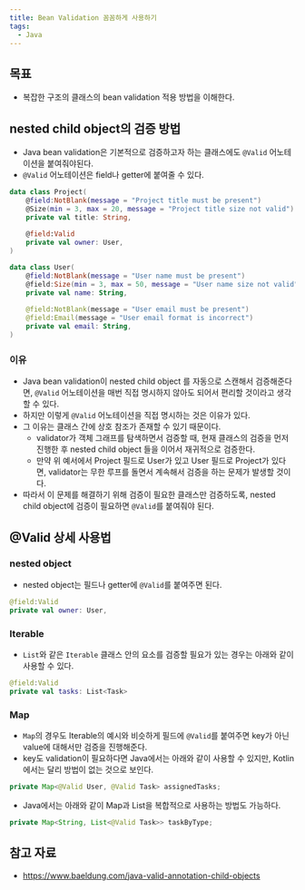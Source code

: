 ```yaml
---
title: Bean Validation 꼼꼼하게 사용하기
tags:
  - Java
---
```

## 목표

- 복잡한 구조의 클래스의 bean validation 적용 방법을 이해한다.

## nested child object의 검증 방법

- Java bean validation은 기본적으로 검증하고자 하는 클래스에도 `@Valid` 어노테이션을 붙여줘야된다.
- `@Valid` 어노테이션은 field나 getter에 붙여줄 수 있다.

```kotlin
data class Project(  
    @field:NotBlank(message = "Project title must be present")  
    @Size(min = 3, max = 20, message = "Project title size not valid")
    private val title: String,  
  
    @field:Valid  
    private val owner: User,  
)

data class User(  
    @field:NotBlank(message = "User name must be present")  
    @field:Size(min = 3, max = 50, message = "User name size not valid")  
    private val name: String,  
  
    @field:NotBlank(message = "User email must be present")  
    @field:Email(message = "User email format is incorrect")  
    private val email: String,  
)
```

### 이유

- Java bean validation이 nested child object 를 자동으로 스캔해서 검증해준다면, `@Valid` 어노테이션을 매번 직접 명시하지 않아도 되어서 편리할 것이라고 생각할 수 있다.
- 하지만 이렇게 `@Valid` 어노테이션을 직접 명시하는 것은 이유가 있다.
- 그 이유는 클래스 간에 상호 참조가 존재할 수 있기 때문이다.
	- validator가 객체 그래프를 탐색하면서 검증할 때, 현재 클래스의 검증을 먼저 진행한 후 nested child object 들을 이어서 재귀적으로 검증한다.
	- 만약 위 예서에서 Project 필드로 User가 있고 User 필드로 Project가 있다면, validator는 무한 루프를 돌면서 계속해서 검증을 하는 문제가 발생할 것이다.
- 따라서 이 문제를 해결하기 위해 검증이 필요한 클래스만 검증하도록, nested child object에 검증이 필요하면 `@Valid`를 붙여줘야 된다.

## @Valid 상세 사용법

### nested object

- nested object는 필드나 getter에 `@Valid`를 붙여주면 된다.

```kotlin
@field:Valid  
private val owner: User,
```


### Iterable

- `List`와 같은 `Iterable` 클래스 안의 요소를 검증할 필요가 있는 경우는 아래와 같이 사용할 수 있다.

```kotlin
@field:Valid  
private val tasks: List<Task>
```

### Map

- `Map`의 경우도 Iterable의 예시와 비슷하게 필드에 `@Valid`를 붙여주면 key가 아닌 value에 대해서만 검증을 진행해준다.
- key도 validation이 필요하다면 Java에서는 아래와 같이 사용할 수 있지만, Kotlin에서는 달리 방법이 없는 것으로 보인다.

```java
private Map<@Valid User, @Valid Task> assignedTasks;
```

- Java에서는 아래와 같이 Map과 List을 복합적으로 사용하는 방법도 가능하다.

```java
private Map<String, List<@Valid Task>> taskByType;
```

## 참고 자료 

- https://www.baeldung.com/java-valid-annotation-child-objects
